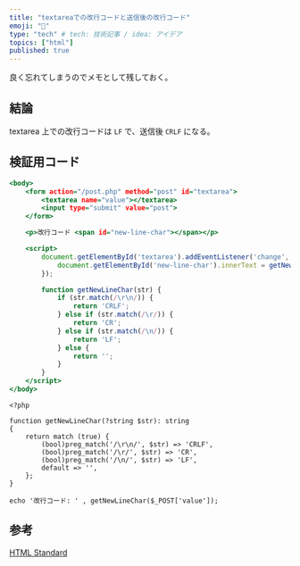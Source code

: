 ```yaml
---
title: "textareaでの改行コードと送信後の改行コード"
emoji: "💭"
type: "tech" # tech: 技術記事 / idea: アイデア
topics: ["html"]
published: true
---
```


良く忘れてしまうのでメモとして残しておく。

## 結論

textarea 上での改行コードは `LF` で、送信後 `CRLF` になる。

## 検証用コード

```html:index.html
<body>
    <form action="/post.php" method="post" id="textarea">
        <textarea name="value"></textarea>
        <input type="submit" value="post">
    </form>

    <p>改行コード <span id="new-line-char"></span></p>

    <script>
        document.getElementById('textarea').addEventListener('change', event => {
            document.getElementById('new-line-char').innerText = getNewLineChar(event.target.value);
        });

        function getNewLineChar(str) {
            if (str.match(/\r\n/)) {
                return 'CRLF';
            } else if (str.match(/\r/)) {
                return 'CR';
            } else if (str.match(/\n/)) {
                return 'LF';
            } else {
                return '';
            }
        }
    </script>
</body>
```

```php:post.php
<?php

function getNewLineChar(?string $str): string
{
    return match (true) {
        (bool)preg_match('/\r\n/', $str) => 'CRLF',
        (bool)preg_match('/\r/', $str) => 'CR',
        (bool)preg_match('/\n/', $str) => 'LF',
        default => '',
    };
}

echo '改行コード: ' , getNewLineChar($_POST['value']);
```

## 参考

[HTML Standard](https://html.spec.whatwg.org/multipage/form-elements.html#the-textarea-element)
